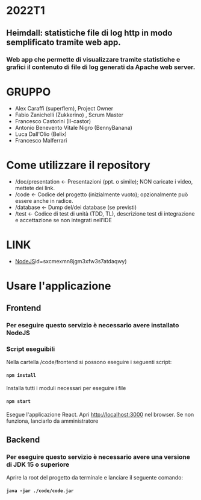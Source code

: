 # 2022T1

## Heimdall: statistiche file di log http in modo semplificato tramite web app.
### Web app che permette di visualizzare tramite statistiche e grafici il contenuto di file di log generati da Apache web server.
# GRUPPO

- Alex Caraffi (superflem), Project Owner
- Fabio Zanichelli (Zukkerino) , Scrum Master
- Francesco Castorini (Il-castor)
- Antonio Benevento Vitale Nigro (BennyBanana)
- Luca Dall'Olio (Belix)
- Francesco Malferrari  

# Come utilizzare il repository
- /doc/presentation ← Presentazioni (ppt. o simile); NON caricate i video, mettete dei link.
- /code ← Codice del progetto (inizialmente vuoto); opzionalmente può essere anche in radice.
- /database ← Dump del/dei database (se previsti)
- /test ← Codice di test di unità (TDD, TL), descrizione test di integrazione e accettazione se non
integrati nell’IDE

# LINK
- [NodeJS](https://nodejs.dev/)id=sxcmexmn8jgm3xfw3s7atdaqwy)
# Usare l'applicazione

## Frontend

### Per eseguire questo servizio è necessario avere installato NodeJS

### Script eseguibili

Nella cartella /code/frontend si possono eseguire i seguenti script:

#### `npm install`
Installa tutti i moduli necessari per eseguire i file

#### `npm start`
Esegue l'applicazione React. Apri [http://localhost:3000](http://localhost:3000) nel browser.
Se non funziona, lanciarlo da amministratore

## Backend

### Per eseguire questo servizio è necessario avere una versione di JDK 15 o superiore

Aprire la root del progetto da terminale e lanciare il seguente comando:

#### `java -jar ./code/code.jar`
